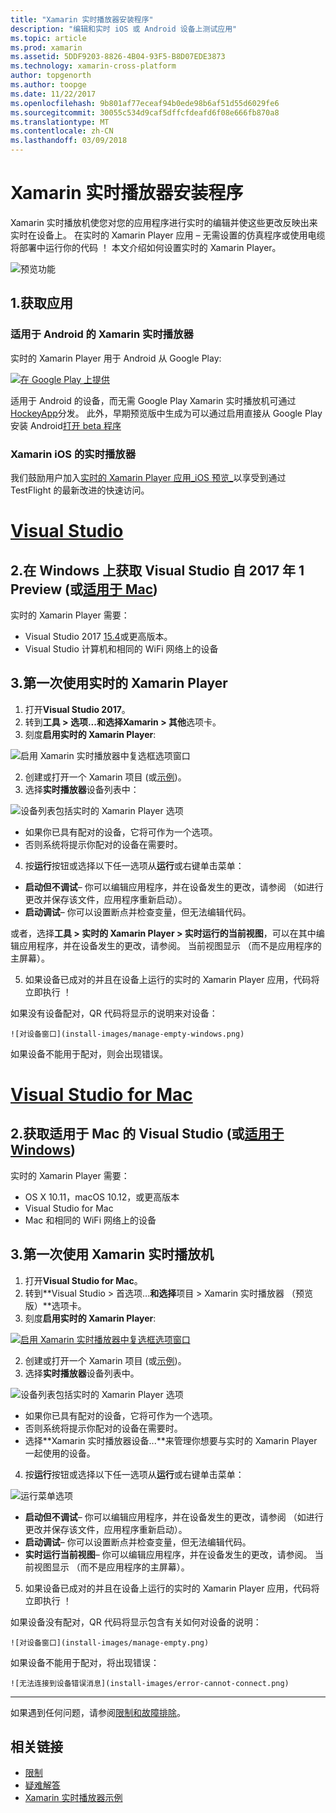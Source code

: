 ```yaml
---
title: "Xamarin 实时播放器安装程序"
description: "编辑和实时 iOS 或 Android 设备上测试应用"
ms.topic: article
ms.prod: xamarin
ms.assetid: 5DDF9203-8826-4B04-93F5-B8D07EDE3873
ms.technology: xamarin-cross-platform
author: topgenorth
ms.author: toopge
ms.date: 11/22/2017
ms.openlocfilehash: 9b801af77eceaf94b0ede98b6af51d55d6029fe6
ms.sourcegitcommit: 30055c534d9caf5dffcfdeafd6f08e666fb870a8
ms.translationtype: MT
ms.contentlocale: zh-CN
ms.lasthandoff: 03/09/2018
---
```

# <a name="xamarin-live-player-setup"></a>Xamarin 实时播放器安装程序

Xamarin 实时播放机使您对您的应用程序进行实时的编辑并使这些更改反映出来实时在设备上。 在实时的 Xamarin Player 应用 – 无需设置的仿真程序或使用电缆将部署中运行你的代码 ！ 本文介绍如何设置实时的 Xamarin Player。

![预览功能](~/media/shared/preview.png)

## <a name="1-get-the-app"></a>1.获取应用

### <a name="xamarin-live-player-for-android"></a>适用于 Android 的 Xamarin 实时播放器
实时的 Xamarin Player 用于 Android 从 Google Play:

[ ![在 Google Play 上提供](install-images/google-play-badge.png)](https://play.google.com/store/apps/details?id=com.xamarin.live)

适用于 Android 的设备，而无需 Google Play Xamarin 实时播放机可通过[HockeyApp](https://aka.ms/xlp-hockeyapp)分发。 此外，早期预览版中生成为可以通过启用直接从 Google Play 安装 Android[打开 beta 程序](https://play.google.com/apps/testing/com.xamarin.live)

### <a name="xamarin-live-player-for-ios"></a>Xamarin iOS 的实时播放器
我们鼓励用户加入[实时的 Xamarin Player 应用_iOS 预览_](https://aka.ms/liveplayeralpha)以享受到通过 TestFlight 的最新改进的快速访问。


# <a name="visual-studiotabvswin"></a>[Visual Studio](#tab/vswin)

## <a name="2-get-visual-studio-2017-preview-on-windows-or-for-mactabsvsmac"></a>2.在 Windows 上获取 Visual Studio 自 2017 年 1 Preview (或[适用于 Mac](?tabs=vsmac))

实时的 Xamarin Player 需要：

- Visual Studio 2017 [15.4](https://developer.xamarin.com/recipes/cross-platform/ide/change_updates_channel/#visualstudio2017)或更高版本。
- Visual Studio 计算机和相同的 WiFi 网络上的设备

## <a name="3-using-xamarin-live-player-for-the-first-time"></a>3.第一次使用实时的 Xamarin Player

1. 打开**Visual Studio 2017**。
2. 转到**工具 > 选项...**和选择**Xamarin > 其他**选项卡。
3. 刻度**启用实时的 Xamarin Player**:

  ![启用 Xamarin 实时播放器中复选框选项窗口](install-images/vs2017-options.png)

2. 创建或打开一个 Xamarin 项目 (或[示例](~/tools/live-player/samples.md))。
3. 选择**实时播放器**设备列表中：

  ![设备列表包括实时的 Xamarin Player 选项](install-images/devices-empty-windows.png)

  * 如果你已具有配对的设备，它将可作为一个选项。
  * 否则系统将提示你配对的设备在需要时。
4. 按**运行**按钮或选择以下任一选项从**运行**或右键单击菜单：

  - **启动但不调试**– 你可以编辑应用程序，并在设备发生的更改，请参阅 （如进行更改并保存该文件，应用程序重新启动）。
  - **启动调试**– 你可以设置断点并检查变量，但无法编辑代码。

  或者，选择**工具 > 实时的 Xamarin Player > 实时运行的当前视图**，可以在其中编辑应用程序，并在设备发生的更改，请参阅。 当前视图显示 （而不是应用程序的主屏幕）。

5. 如果设备已成对的并且在设备上运行的实时的 Xamarin Player 应用，代码将立即执行 ！

  如果没有设备配对，QR 代码将显示的说明来对设备：

    ![对设备窗口](install-images/manage-empty-windows.png)

  如果设备不能用于配对，则会出现错误。

# <a name="visual-studio-for-mactabvsmac"></a>[Visual Studio for Mac](#tab/vsmac)

## <a name="2-get-visual-studio-for-mac-or-for-windowstabsvswin"></a>2.获取适用于 Mac 的 Visual Studio (或[适用于 Windows](?tabs=vswin))

实时的 Xamarin Player 需要：

- OS X 10.11，macOS 10.12，或更高版本
- Visual Studio for Mac
- Mac 和相同的 WiFi 网络上的设备

## <a name="3-using-xamarin-live-player-for-the-first-time"></a>3.第一次使用 Xamarin 实时播放机

1. 打开**Visual Studio for Mac**。
2. 转到**Visual Studio > 首选项...**和选择**项目 > Xamarin 实时播放器 （预览版）**选项卡。
3. 刻度**启用实时的 Xamarin Player**:

  [![启用 Xamarin 实时播放器中复选框选项窗口](install-images/vsmac-options-sml.png)](install-images/vsmac-options.png#lightbox)

2. 创建或打开一个 Xamarin 项目 (或[示例](~/tools/live-player/samples.md))。
3. 选择**实时播放器**设备列表中。

  ![设备列表包括实时的 Xamarin Player 选项](install-images/devices.png)

  * 如果你已具有配对的设备，它将可作为一个选项。
  * 否则系统将提示你配对的设备在需要时。
  * 选择**Xamarin 实时播放器设备...**来管理你想要与实时的 Xamarin Player 一起使用的设备。

4. 按**运行**按钮或选择以下任一选项从**运行**或右键单击菜单：

  ![运行菜单选项](install-images/run-menu.png)

  - **启动但不调试**– 你可以编辑应用程序，并在设备发生的更改，请参阅 （如进行更改并保存该文件，应用程序重新启动）。
  - **启动调试**– 你可以设置断点并检查变量，但无法编辑代码。
  - **实时运行当前视图**– 你可以编辑应用程序，并在设备发生的更改，请参阅。 当前视图显示 （而不是应用程序的主屏幕）。

5. 如果设备已成对的并且在设备上运行的实时的 Xamarin Player 应用，代码将立即执行 ！

  如果设备没有配对，QR 代码将显示包含有关如何对设备的说明：

    ![对设备窗口](install-images/manage-empty.png)

  如果设备不能用于配对，将出现错误：

    ![无法连接到设备错误消息](install-images/error-cannot-connect.png)


-----

如果遇到任何问题，请参阅[限制和故障排除](~/tools/live-player/troubleshooting.md)。


## <a name="related-links"></a>相关链接

- [限制](~/tools/live-player/limitations.md)
- [疑难解答](~/tools/live-player/troubleshooting.md)
- [Xamarin 实时播放器示例](~/tools/livehttps://developer.xamarin.com/samples.md)
